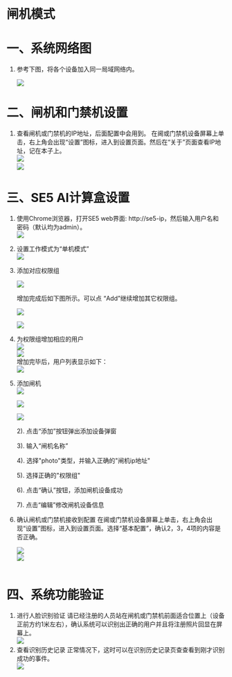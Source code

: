 # 闸机模式

# 一、系统网络图

1. 参考下图，将各个设备加入同一局域网络内。<br/>

   ![](../../../../../imgs/meng-jin-ji-zu-wang.png)<br/>

# 二、闸机和门禁机设置

1. 查看闸机或门禁机的IP地址，后面配置中会用到。
   在阃或门禁机设备屏幕上单击，右上角会出现“设置”图标，进入到设置页面。然后在“关于”页面查看IP地址，记在本子上。<br/>
   ![](../../../../../imgs/image2019-2-28_20-20-28.png)<br/>![](../../../../../imgs/image2019-2-28_20-21-23.png)<br/>

   

# 三、SE5 AI计算盒设置

1. 使用Chrome浏览器，打开SE5 web界面: http://se5-ip，然后输入用户名和密码（默认均为admin）。<br/>
   ![](../../../../../imgs/image2019-2-28_15-51-13.png)<br/>
2. 设置工作模式为“单机模式”<br/>
   ![](../../../../../imgs/image2019-2-28_19-30-18.png)<br/>
3. 添加对应权限组<br/>

   ![](../../../../../imgs/image2019-2-28_16-9-59.png)<br/>

   增加完成后如下图所示。可以点 “Add”继续增加其它权限组。<br/>

   ![](../../../../../imgs/image2019-2-28_16-17-32.png)<br/>

   ![](../../../../../imgs/image2019-2-28_16-11-21.png)<br/>

4. 为权限组增加相应的用户<br/>
   ![](../../../../../imgs/image2019-2-28_16-12-24.png)<br/>
   ![](../../../../../imgs/image2019-2-28_16-23-3.png)<br/>
   增加完毕后，用户列表显示如下：<br/>
   ![](../../../../../imgs/image2019-2-28_16-26-35.png)<br/>

5. 添加闸机<br/>
   ![](../../../../../imgs/V5R2C01_image2019-2-28_20-40-7-5.png)

   ![](../../../../../imgs/V5R2C01_img_20200506151850_5.png)

   ![](../../../../../imgs/V5R2C01_img_20200506152257.png)
   
   2). 点击“添加”按钮弹出添加设备弹窗
   
   3). 输入“闸机名称”
   
   4). 选择"photo"类型，并输入正确的"闸机ip地址"
   
   5). 选择正确的"权限组"
   
   6). 点击“确认”按钮，添加闸机设备成功
   
   7). 点击“编辑”修改闸机设备信息
   
6. 确认闸机或门禁机接收到配置
   在阃或门禁机设备屏幕上单击，右上角会出现“设置”图标，进入到设置页面。选择“基本配置”，确认2，3，4项的内容是否正确。<br/>

   ![](../../../../../imgs/image2019-2-28_20-10-16.png)<br/>![](../../../../../imgs/V5R2C01_image2019-2-28_20-15-30-5.png)<br/><br/>

# 四、系统功能验证

1. 进行人脸识别验证
   请已经注册的人员站在闸机或门禁机前面适合位置上（设备正前方约1米左右），确认系统可以识别出正确的用户并且将注册照片回显在屏幕上。<br/>
   ![](../../../../../imgs/image2019-2-28_19-58-7.png)<br/>
2. 查看识别历史记录
   正常情况下，这时可以在识别历史记录页查查看到刚才识别成功的事件。<br/>
   ![](../../../../../imgs/image2019-2-28_20-3-5.png)<br/>